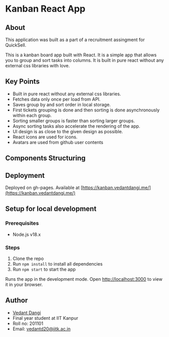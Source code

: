 # Kanban React App

## About

This application was built as a part of a recruitment assingment for QuickSell.

This is a kanban board app built with React. It is a simple app that allows you to group and sort tasks into columns. It is built in pure react without any external css libraries with love.

## Key Points

- Built in pure react without any external css libraries.
- Fetches data only once per load from API.
- Saves group by and sort order in local storage.
- First tickets grouping is done and then sorting is done asynchronously within each group.
- Sorting smaller groups is faster than sorting larger groups.
- Async sorting tasks also accelerate the rendering of the app.
- UI design is as close to the given design as possible.
- React icons are used for icons.
- Avatars are used from github user contents

## Components Structuring

## Deployment

Deployed on gh-pages. Available at [https://kanban.vedantdangi.me/](https://kanban.vedantdangi.me/)

## Setup for local development

### Prerequisites

- Node.js v18.x

### Steps

1. Clone the repo
2. Run `npm install` to install all dependencies
3. Run `npm start` to start the app

Runs the app in the development mode.
Open [http://localhost:3000](http://localhost:3000) to view it in your browser.

## Author

- [Vedant Dangi](https://vendantdangi.me/)
- Final year student at IIT Kanpur
- Roll no: 201101
- Email: [vedantd20@iitk.ac.in](mailto:vedantd20@iitk.ac.in])
